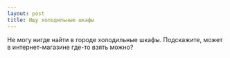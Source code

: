 ```yaml
---
layout: post 
title: Ищу холодильные шкафы 
--- 
```

Не могу нигде найти в городе холодильные шкафы. Подскажите, может в интернет-магазине где-то взять можно?